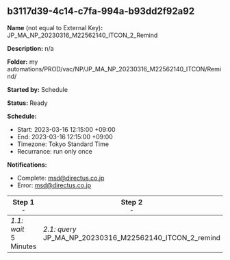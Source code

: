 ## b3117d39-4c14-c7fa-994a-b93dd2f92a92

**Name** (not equal to External Key)**:** JP_MA_NP_20230316_M22562140_ITCON_2_Remind

**Description:** n/a

**Folder:** my automations/PROD/vac/NP/JP_MA_NP_20230316_M22562140_ITCON/Remind/

**Started by:** Schedule

**Status:** Ready

**Schedule:**

* Start: 2023-03-16 12:15:00 +09:00
* End: 2023-03-16 12:15:00 +09:00
* Timezone: Tokyo Standard Time
* Recurrance: run only once

**Notifications:**

* Complete: msd@directus.co.jp
* Error: msd@directus.co.jp

| Step 1<br>_<small>-</small>_ | Step 2<br>_<small>-</small>_ | Step 3<br>_<small>-</small>_ |
| --- | --- | --- |
| _1.1: wait_<br>5 Minutes | _2.1: query_<br>JP_MA_NP_20230316_M22562140_ITCON_2_remind | _3.1: emailSend_<br>JP_MA_NP_20230316_M22562140_ITCON_2_remind |
